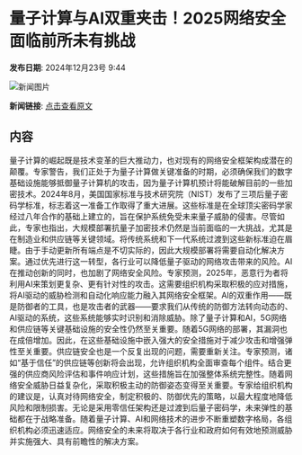 # 量子计算与AI双重夹击！2025网络安全面临前所未有挑战

**发布日期**: 2024年12月23号 9:44

![新闻图片](https://pic.chinaz.com/picmap/202311281038490005_3.jpg)

**新闻链接**: [点击查看原文](https://www.aibase.com/zh/news/14195)

## 内容

量子计算的崛起既是技术变革的巨大推动力，也对现有的网络安全框架构成潜在的颠覆。专家警告，我们正处于为量子计算做关键准备的时期，必须确保我们的数字基础设施能够抵御量子计算机的攻击，因为量子计算机预计将能破解目前的一些加密技术。2024年8月，美国国家标准与技术研究院（NIST）发布了三项后量子密码学标准，标志着这一准备工作取得了重大进展。这些标准是在全球顶尖密码学家经过八年合作的基础上建立的，旨在保护系统免受未来量子威胁的侵害。尽管如此，专家也指出，大规模部署抗量子加密技术仍然是当前面临的一大挑战，尤其是在制造业和供应链等关键领域。将传统系统和下一代系统过渡到这些新标准迫在眉睫。由于手动更新所有端点是不切实际的，因此大规模部署将需要自动化解决方案。通过优先进行这一转型，各行业可以降低量子驱动的网络攻击带来的风险。AI在推动创新的同时，也加剧了网络安全风险。专家预测，2025年，恶意行为者将利用AI来策划更复杂、更有针对性的攻击。这需要组织机构采取积极的应对措施，将AI驱动的威胁检测和自动化响应能力融入其网络安全框架。AI的双重作用——既是防御者的工具，也是攻击者的武器——要求我们从传统的防御方法转向动态的、AI驱动的系统，这些系统能够实时识别和消除威胁。除了量子计算和AI，5G网络和供应链等关键基础设施的安全性仍然至关重要。随着5G网络的部署，其漏洞也在成倍增加。因此，在这些基础设施中嵌入强大的安全措施对于减少攻击和增强弹性至关重要。供应链安全也是一个反复出现的问题，需要重新关注。专家预测，诸如“基于信任”的供应链等创新将会出现，允许组织机构全面审查每个组件。结合更强的供应商风险评估和事件响应计划，这些措施旨在加强整体系统完整性。随着网络安全威胁日益复杂化，采取积极主动的防御姿态变得至关重要。专家给组织机构的建议是，认真对待网络安全，制定积极的、防御优先的策略，以最大程度地降低风险和限制损害。无论是采用零信任架构还是过渡到后量子密码学，未来弹性的基础都在于战略准备。随着量子计算、AI和网络技术的进步不断重塑数字格局，各组织机构必须迅速适应。网络安全的未来将取决于各行业和政府如何有效地预测威胁并实施强大、具有前瞻性的解决方案。
